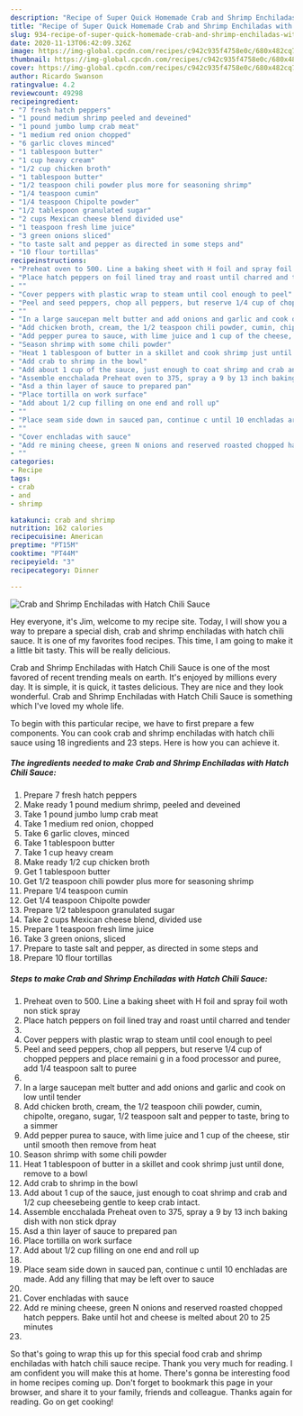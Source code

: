 ```yaml
---
description: "Recipe of Super Quick Homemade Crab and Shrimp Enchiladas with Hatch Chili Sauce"
title: "Recipe of Super Quick Homemade Crab and Shrimp Enchiladas with Hatch Chili Sauce"
slug: 934-recipe-of-super-quick-homemade-crab-and-shrimp-enchiladas-with-hatch-chili-sauce
date: 2020-11-13T06:42:09.326Z
image: https://img-global.cpcdn.com/recipes/c942c935f4758e0c/680x482cq70/crab-and-shrimp-enchiladas-with-hatch-chili-sauce-recipe-main-photo.jpg
thumbnail: https://img-global.cpcdn.com/recipes/c942c935f4758e0c/680x482cq70/crab-and-shrimp-enchiladas-with-hatch-chili-sauce-recipe-main-photo.jpg
cover: https://img-global.cpcdn.com/recipes/c942c935f4758e0c/680x482cq70/crab-and-shrimp-enchiladas-with-hatch-chili-sauce-recipe-main-photo.jpg
author: Ricardo Swanson
ratingvalue: 4.2
reviewcount: 49298
recipeingredient:
- "7 fresh hatch peppers"
- "1 pound medium shrimp peeled and deveined"
- "1 pound jumbo lump crab meat"
- "1 medium red onion chopped"
- "6 garlic cloves minced"
- "1 tablespoon butter"
- "1 cup heavy cream"
- "1/2 cup chicken broth"
- "1 tablespoon butter"
- "1/2 teaspoon chili powder plus more for seasoning shrimp"
- "1/4 teaspoon cumin"
- "1/4 teaspoon Chipolte powder"
- "1/2 tablespoon granulated sugar"
- "2 cups Mexican cheese blend divided use"
- "1 teaspoon fresh lime juice"
- "3 green onions sliced"
- "to taste salt and pepper as directed in some steps and"
- "10 flour tortillas"
recipeinstructions:
- "Preheat oven to 500. Line a baking sheet with H foil and spray foil woth non stick spray"
- "Place hatch peppers on foil lined tray and roast until charred and tender"
- ""
- "Cover peppers with plastic wrap to steam until cool enough to peel"
- "Peel and seed peppers, chop all peppers, but reserve 1/4 cup of chopped peppers and place remaini g in a food processor and puree, add 1/4 teaspoon salt to puree"
- ""
- "In a large saucepan melt butter and add onions and garlic and cook on low until tender"
- "Add chicken broth, cream, the 1/2 teaspoon chili powder, cumin, chipolte, oregano, sugar, 1/2 teaspoon salt and pepper to taste, bring to a simmer"
- "Add pepper purea to sauce, with lime juice and 1 cup of the cheese, stir until smooth then remove from heat"
- "Season shrimp with some chili powder"
- "Heat 1 tablespoon of butter in a skillet and cook shrimp just until done, remove to a bowl"
- "Add crab to shrimp in the bowl"
- "Add about 1 cup of the sauce, just enough to coat shrimp and crab and 1/2 cup cheesebeing gentle to keep crab intact."
- "Assemble encchalada Preheat oven to 375, spray a 9 by 13 inch baking dish with non stick dpray"
- "Asd a thin layer of sauce to prepared pan"
- "Place tortilla on work surface"
- "Add about 1/2 cup filling on one end and roll up"
- ""
- "Place seam side down in sauced pan, continue c until 10 enchladas are made. Add any filling that may be left over to sauce"
- ""
- "Cover enchladas with sauce"
- "Add re mining cheese, green N onions and reserved roasted chopped hatch peppers. Bake until hot and cheese is melted about 20 to 25 minutes"
- ""
categories:
- Recipe
tags:
- crab
- and
- shrimp

katakunci: crab and shrimp 
nutrition: 162 calories
recipecuisine: American
preptime: "PT15M"
cooktime: "PT44M"
recipeyield: "3"
recipecategory: Dinner

---
```



![Crab and Shrimp Enchiladas with Hatch Chili Sauce](https://img-global.cpcdn.com/recipes/c942c935f4758e0c/680x482cq70/crab-and-shrimp-enchiladas-with-hatch-chili-sauce-recipe-main-photo.jpg)

Hey everyone, it's Jim, welcome to my recipe site. Today, I will show you a way to prepare a special dish, crab and shrimp enchiladas with hatch chili sauce. It is one of my favorites food recipes. This time, I am going to make it a little bit tasty. This will be really delicious.

Crab and Shrimp Enchiladas with Hatch Chili Sauce is one of the most favored of recent trending meals on earth. It's enjoyed by millions every day. It is simple, it is quick, it tastes delicious. They are nice and they look wonderful. Crab and Shrimp Enchiladas with Hatch Chili Sauce is something which I've loved my whole life.




To begin with this particular recipe, we have to first prepare a few components. You can cook crab and shrimp enchiladas with hatch chili sauce using 18 ingredients and 23 steps. Here is how you can achieve it.

<!--inarticleads1-->

##### The ingredients needed to make Crab and Shrimp Enchiladas with Hatch Chili Sauce:

1. Prepare 7 fresh hatch peppers
1. Make ready 1 pound medium shrimp, peeled and deveined
1. Take 1 pound jumbo lump crab meat
1. Take 1 medium red onion, chopped
1. Take 6 garlic cloves, minced
1. Take 1 tablespoon butter
1. Take 1 cup heavy cream
1. Make ready 1/2 cup chicken broth
1. Get 1 tablespoon butter
1. Get 1/2 teaspoon chili powder plus more for seasoning shrimp
1. Prepare 1/4 teaspoon cumin
1. Get 1/4 teaspoon Chipolte powder
1. Prepare 1/2 tablespoon granulated sugar
1. Take 2 cups Mexican cheese blend, divided use
1. Prepare 1 teaspoon fresh lime juice
1. Take 3 green onions, sliced
1. Prepare to taste salt and pepper, as directed in some steps and
1. Prepare 10 flour tortillas




<!--inarticleads2-->

##### Steps to make Crab and Shrimp Enchiladas with Hatch Chili Sauce:

1. Preheat oven to 500. Line a baking sheet with H foil and spray foil woth non stick spray
1. Place hatch peppers on foil lined tray and roast until charred and tender
1. 
1. Cover peppers with plastic wrap to steam until cool enough to peel
1. Peel and seed peppers, chop all peppers, but reserve 1/4 cup of chopped peppers and place remaini g in a food processor and puree, add 1/4 teaspoon salt to puree
1. 
1. In a large saucepan melt butter and add onions and garlic and cook on low until tender
1. Add chicken broth, cream, the 1/2 teaspoon chili powder, cumin, chipolte, oregano, sugar, 1/2 teaspoon salt and pepper to taste, bring to a simmer
1. Add pepper purea to sauce, with lime juice and 1 cup of the cheese, stir until smooth then remove from heat
1. Season shrimp with some chili powder
1. Heat 1 tablespoon of butter in a skillet and cook shrimp just until done, remove to a bowl
1. Add crab to shrimp in the bowl
1. Add about 1 cup of the sauce, just enough to coat shrimp and crab and 1/2 cup cheesebeing gentle to keep crab intact.
1. Assemble encchalada Preheat oven to 375, spray a 9 by 13 inch baking dish with non stick dpray
1. Asd a thin layer of sauce to prepared pan
1. Place tortilla on work surface
1. Add about 1/2 cup filling on one end and roll up
1. 
1. Place seam side down in sauced pan, continue c until 10 enchladas are made. Add any filling that may be left over to sauce
1. 
1. Cover enchladas with sauce
1. Add re mining cheese, green N onions and reserved roasted chopped hatch peppers. Bake until hot and cheese is melted about 20 to 25 minutes
1. 




So that's going to wrap this up for this special food crab and shrimp enchiladas with hatch chili sauce recipe. Thank you very much for reading. I am confident you will make this at home. There's gonna be interesting food in home recipes coming up. Don't forget to bookmark this page in your browser, and share it to your family, friends and colleague. Thanks again for reading. Go on get cooking!
